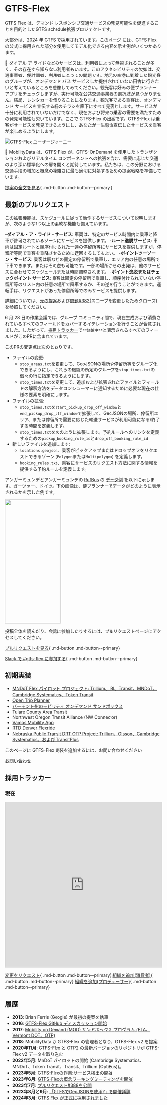# GTFS-Flex

GTFS Flex は、デマンド レスポンシブ交通サービスの発見可能性を促進することを目的としたGTFS schedule拡張プロジェクトです。

大部分は、2024 年 GTFS で採用されています。[このページ](../../../documentation/schedule/examples/flex) には、GTFS Flex の公式に採用された部分を使用してモデル化できる内容を示す例がいくつかあります。

🤔 ダイアル ア ライドなどのサービスは、利用者によって無視されることが多く、その存在すら知らない利用者もいます。このアクセシビリティの欠如は、交通事業者、便計画者、利用者にとっての問題です。地元の空港に到着した観光客のグループが、オンデマンド バス サービスしか提供されていない田舎に行きたいと考えているところを想像してみてください。観光客は好みの便プランナー アプリをチェックしますが、実行可能な公共交通事業者の選択肢が見つかりません。結局、レンタカーを借りることになります。観光客である乗客は、オンデマンド サービスを宣伝する紙のチラシを廊下にすべて見落とします。サービスが十分に利用されていないだけでなく、現在および将来の乗客の需要を満たすための発見可能性も欠いています。ここで GTFS-Flex の出番です。GTFS-Flex は乗客がサービスを発見できるようにし、あなたが一生懸命宣伝したサービスを乗客が楽しめるようにします。

<img src="../../../assets/flex-userjourney-resize.jpg" alt="GTFS-Flex ユーザージャーニー"> 

🔮 MobilityData は、GTFS-Flex が、GTFS-OnDemand を使用したトランザクションおよびリアルタイム コンポーネントへの拡張を含む、需要に応じた交通のより深い標準化への扉を開くと期待しています。私たちは、この分野における交通手段の増加と概念の複雑さに最も適切に対処するための提案戦略を準備しています。

[提案の全文を見る](https://github.com/MobilityData/gtfs-flex){ .md-button .md-button--primary }

## 最新のプルリクエスト
この拡張機能は、スケジュールに従って動作するサービスについて説明しますが、次のような1つ以上の柔軟な機能も備えています。

-**ダイアル・ア・ライド・サービス**: 車両は、特定のサービス時間内に乗車と降車が許可されているゾーンにサービスを提供します。
-**ルート逸脱サービス**: 車両は固定ルートと順序付けられた一連の停留所等にサービスを提供しますが、停留所等間で乗客を乗降させるために迂回するしてもよい。
-**ポイントツーゾーン・サービス**: 乗客は駅などの固定の停留所で乗車し、エリア内の任意の場所で下車できます。またはその逆も可能です。一部の場所からの出発は、他のサービスに合わせてスケジュールまたは時間調整されます。
-**ポイント逸脱またはチェックポイント サービス**: 乗客は固定の停留所で乗車し、順序付けられていない停留所等のリスト内の任意の場所で降車するか、その逆を行うことができます。運転手は、リクエストがあった停留所等でのみサービスを提供します。

詳細については、[元の提案](https://github.com/MobilityData/gtfs-flex/blob/master/spec/reference.md)および[問題#382](https://github.com/google/transit/issues/382)(スコープを変更したためクローズ)を参照してください。

6 月 28 日の作業会議では、グループ コミュニティ間で、現在生成および消費されているすべてのフィールドをカバーするイテレーションを行うことが合意されました。したがって、[採用トラッカー](#_3)で`**議論中**`と表示されるすべてのフィールドがこのPRに含まれています。

このPRの変更点は次のとおりです。

- ファイルの変更:
    - `stop_areas.txt`を変更して、GeoJSONの場所や停留所等をグループ化できるようにし、これらの機能の所定のグループを`stop_times.txt`の個々の行に指定できるようにします。
    - `stop_times.txt`を変更して、追加および拡張されたファイルとフィールドの解釈方法をデータコンシューマーに通知するために必要な現在の仕様の要素を明確にします。
- ファイルの拡張:
    - `stop_times.txt`を`start_pickup_drop_off_window`と`end_pickup_drop_off_window`で拡張して、GeoJSONの場所、停留所エリア、または停留所で需要に応じた輸送サービスが利用可能になる/終了する時間を定義します。
    - `stop_times.txt`を次のように拡張します。予約ルールへのリンクを定義するための`pickup_booking_rule_id`と`drop_off_booking_rule_id` 
- 新しいファイルを追加します:
    - `locations.geojson`、乗客がピックアップまたはドロップオフをリクエストできるゾーン (`Polygon`または`Multipolygon`) を定義します。
    - `booking_rules.txt`、乗客にサービスのリクエスト方法に関する情報を提供する予約ルールを定義します。

アンガーミュンデとアンガーミュンデの [RufBus](https://uvg-online.com/rufbus-angermuende/) の [データ例](https://docs.google.com/spreadsheets/d/1w5EHuHfxvejqApJFHA1Z0K2KytD9zahwbf8zyRlP_Ls/edit#gid=1451132209) を以下に示します。ガーツァー、ドイツ。下の画像は、便プランナーでデータがどのように表示されるかを示した例です。

 <img src="https://github.com/google/transit/assets/126435471/c986f79a-0164-4e38-a552-7e37405fe133" width="180" height="400"> 

投稿全体を読んだり、会話に参加したりするには、プルリクエストページにアクセスしてください。 

[プルリクエストを見る](https://github.com/google/transit/pull/388){ .md-button .md-button--primary}

[Slack で #gtfs-flex に参加する](https://share.mobilitydata.org/slack){ .md-button .md-button--primary}

## 初期実装

- [MNDoT Flex パイロット プロジェクト: Trillium、IBI、Transit、MNDoT、Cambridge Systematics、Token Transit](https://blog.transitapp.com/case-study/mndot-gtfs-flex-bringing-rural-riders-into-the-fold/) 
- [Open Trip Planner](https://www.opentripplanner.org/)
- [バーモント州のモビリティ オンデマンド サンドボックス](https://www.connectingcommuters.org/)
- Tulare County Area Transit
- Northwest Oregon Transit Alliance (NW Connector)
- [Vamos Mobility App](https://vamosmobileapp.com/)
- [RTD Denver Flexride](https://www.rtd-denver.com/services/flexride)
- [Nebraska Public Transit DRT OTP Project: Trillium、Olsson、Cambridge Systematics、および TransitPlus](https://便.nebraskatransit.com/#/)

このページに GTFS-Flex 実装を追加するには、お問い合わせください

<a class="md-button md-button--primary" href=mailto:specification@mobilitydata.org>お問い合わせ</a>

## 採用トラッカー
### 現在

<iframe class="airtable-embed" src="https://airtable.com/embed/appopXWyO2ne6THIw/shrUPyCZWOWrvO2mX?backgroundColor=purple" frameborder="0" onmousewheel="" width="100%" height="533" style="background: transparent; border: 1px solid #ccc;"></iframe>

[変更をリクエスト](https://airtable.com/shrcac1fXUrMxfoDV){ .md-button .md-button--primary}
[組織を追加(消費者)](https://airtable.com/shrgnVR5Su9tkHvUv){ .md-button .md-button--primary}
[組織を追加(プロデューサー)](https://airtable.com/shrsU4idBtcLuRuwZ){ .md-button .md-button--primary}

## 履歴

- **2013**: Brian Ferris (Google) が最初の提案を執筆
- **2016**: <a href="https://github.com/MobilityData/gtfs-flex/tree/master" target="_blank">GTFS-Flex GitHub ディスカッション開始</a>
- **2017**: <a href="https://www.oregon.gov/odot/RPTD/RPTD%20Document%20Library/GTFS-Flex-N-CATT.pdf" target="_blank">Mobility on Demand (MOD) サンドボックス プログラム (FTA、Vermont DOT、OTP)</a>
- **2018**: MobilityData が GTFS-Flex の管理者となり、GTFS-Flex v2 を提案
- **2020年11月**: GTFS-Flex と OTP2 の最新バージョンのリポジトリが GTFS-Flex v2 データを取り込む
- **2022年5月**: MnDoT パイロットの開始 (Cambridge Systematics、MNDoT、Token Transit、Transit、Trillium (OptiBus))。
- **2023年5月**: <a href="https://github.com/google/transit/issues/382" target="_blank">GTFS-Flexの作業:サービス検出の開始</a>
- **2023年6月**: <a href="https://mobilitydata.org/recap-mobilitydata-working-meeting-gtfs-flex-service-discovery/" target="_blank">GTFS-Flexの概念ワーキングミーティングを開催</a>
- **2023年7月**: <a href="https://github.com/google/transit/pull/388" target="_blank">プルリクエスト#388を公開</a>
- **2023年8月と9月**: <a href="https://github.com/google/transit/pull/388" target="_blank">「GTFSでGeoJSONを使用?」を開催議論</a>
- **2024年3月**: <a href="https://github.com/google/transit/pull/433" target="_blank">GTFS Flex が正式に採用されました</a>